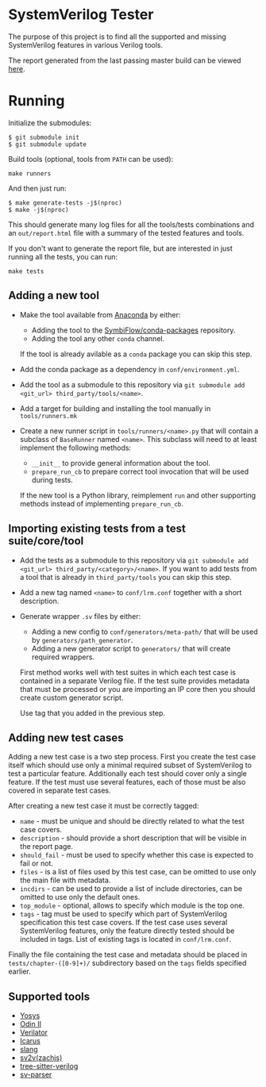 # SystemVerilog Tester

The purpose of this project is to find all the supported and missing SystemVerilog features in various Verilog tools.

The report generated from the last passing master build can be viewed [here](https://symbiflow.github.io/sv-tests/).

# Running

Initialize the submodules:
```
$ git submodule init
$ git submodule update
```

Build tools (optional, tools from `PATH` can be used):

```
make runners
```

And then just run:

```
$ make generate-tests -j$(nproc)
$ make -j$(nproc)
```

This should generate many log files for all the tools/tests combinations and an `out/report.html` file with a summary of the tested features and tools.

If you don't want to generate the report file, but are interested in just running all the tests, you can run:

```
make tests
```

## Adding a new tool
* Make the tool available from [Anaconda](https://anaconda.org/) by either:
  * Adding the tool to the [SymbiFlow/conda-packages](https://github.com/SymbiFlow/conda-packages) repository.
  * Adding the tool any other `conda` channel.

  If the tool is already avilable as a `conda` package you can skip this step.
* Add the conda package as a dependency in `conf/environment.yml`.
* Add the tool as a submodule to this repository via `git submodule add <git_url> third_party/tools/<name>`.
* Add a target for building and installing the tool manually in `tools/runners.mk`
* Create a new runner script in `tools/runners/<name>.py` that will contain a subclass of `BaseRunner` named `<name>`.
  This subclass will need to at least implement the following methods:
  * `__init__` to provide general information about the tool.
  * `prepare_run_cb` to prepare correct tool invocation that will be used during tests.

  If the new tool is a Python library, reimplement `run` and other supporting methods instead of implementing `prepare_run_cb`.

## Importing existing tests from a test suite/core/tool
* Add the tests as a submodule to this repository via `git submodule add <git_url> third_party/<category>/<name>`.
  If you want to add tests from a tool that is already in `third_party/tools` you can skip this step.
* Add a new tag named `<name>` to `conf/lrm.conf` together with a short description.
* Generate wrapper `.sv` files by either:
  * Adding a new config to `conf/generators/meta-path/` that will be used by `generators/path_generator`.
  * Adding a new generator script to `generators/` that will create required wrappers.

  First method works well with test suites in which each test case is contained in a separate Verilog file.
  If the test suite provides metadata that must be processed or you are importing an IP core then you should create custom generator script.

  Use tag that you added in the previous step.

## Adding new test cases

Adding a new test case is a two step process.
First you create the test case itself which should use only a minimal required subset of SystemVerilog to test a particular feature.
Additionally each test should cover only a single feature.
If the test must use several features, each of those must be also covered in separate test cases.

After creating a new test case it must be correctly tagged:

* `name` - must be unique and should be directly related to what the test case covers.
* `description` - should provide a short description that will be visible in the report page.
* `should_fail` - must be used to specify whether this case is expected to fail or not.
* `files` - is a list of files used by this test case, can be omitted to use only the main file with metadata. 
* `incdirs` - can be used to provide a list of include directories, can be omitted to use only the default ones.
* `top_module` - optional, allows to specify which module is the top one.
* `tags` - tag must be used to specify which part of SystemVerilog specification this test case covers.
  If the test case uses several SystemVerilog features, only the feature directly tested should be included in tags.
  List of existing tags is located in `conf/lrm.conf`.

Finally the file containing the test case and metadata should be placed in `tests/chapter-([0-9]+)/` subdirectory based on the `tags` fields specified earlier.

## Supported tools

* [Yosys](http://www.clifford.at/yosys/)
* [Odin II](https://verilogtorouting.org/)
* [Verilator](https://www.veripool.org/wiki/verilator)
* [Icarus](http://iverilog.icarus.com/)
* [slang](https://github.com/MikePopoloski/slang)
* [sv2v(zachjs)](https://github.com/zachjs/sv2v)
* [tree-sitter-verilog](https://github.com/tree-sitter/tree-sitter-verilog)
* [sv-parser](https://github.com/dalance/sv-parser)
